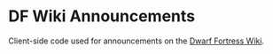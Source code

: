 DF Wiki Announcements
=====================

Client-side code used for announcements on the [Dwarf Fortress Wiki](http://dwarffortresswiki.org/index.php/Main_Page).


